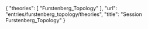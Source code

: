 {
    "theories": [
        "Furstenberg_Topology"
    ],
    "url": "entries/furstenberg_topology/theories",
    "title": "Session Furstenberg_Topology"
}